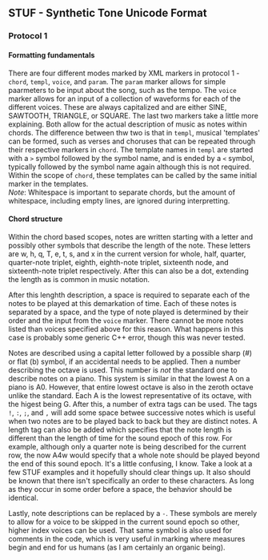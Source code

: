 ## STUF - Synthetic Tone Unicode Format

### Protocol 1

#### Formatting fundamentals

There are four different modes marked by XML markers in 
protocol 1 - `chord`, `templ`, `voice`, and `param`. The 
`param` marker allows for simple paarmeters to be input 
about the song, such as the tempo. The `voice` marker 
allows for an input of a collection of waveforms for 
each of the different voices. These are always 
capitalized and are either SINE, SAWTOOTH, TRIANGLE, or 
SQUARE. The last two markers take a little more 
explaining. Both allow for the actual description of 
music as notes within chords. The difference between 
thw two is that in `templ`, musical 'templates' can be 
formed, such as verses and choruses that can be 
repeated through their respective markers in `chord`. 
The template names in `templ` are started with a `>` 
symbol followed by the symbol name, and is ended by 
a `<` symbol, typically followed by the symbol name 
again although this is not required. Within the scope 
of `chord`, these templates can be called by the same 
initial marker in the templates.  
_Note_: Whitespace is important to separate chords, 
but the amount of whitespace, including empty lines, 
are ignored during interpretting.

#### Chord structure

Within the chord based scopes, notes are written 
starting with a letter and possibly other symbols 
that describe the length of the note. These letters 
are w, h, q, T, e, t, s, and x in the current version 
for whole, half, quarter, quarter-note triplet, 
eighth, eighth-note triplet, sixteenth node, and 
sixteenth-note triplet respectively. After this can 
also be a dot, extending the length as is common in 
music notation. 

After this lenghth description, a space is required 
to separate each of the notes to be played at this 
demarkation of time. Each of these notes is separated 
by a space, and the type of note played is determined 
by their order and the input from the `voice` marker. 
There cannot be more notes listed than voices 
specified above for this reason. What happens in this 
case is probably some generic C++ error, though this 
was never tested. 

Notes are described using a capital letter followed 
by a possible sharp (#) or flat (b) symbol, if an 
accidental needs to be applied. Then a number 
describing the octave is used. This number is _not_ 
the standard one to describe notes on a piano. This 
system is similar in that the lowest A on a piano 
is A0. However, that entire lowest octave is also 
in the zeroth octave unlike the standard. Each A 
is the lowest representative of its octave, with 
the higest being G. After this, a number of extra 
tags can be used. The tags `!`, `:`, `;`, and `,` 
will add some space betwee successive notes which 
is useful when two notes are to be played back to 
back but they are distinct notes. A length tag 
can also be added which specifies that the note 
length is different than the length of time for 
the sound epoch of this row. For example, although 
only a quarter note is being described for the 
current row, the now A4w would specify that a 
whole note should be played beyond the end of this 
sound epoch. It's a little confusing, I know. 
Take a look at a few STUF examples and it 
hopefully should clear things up. It also should 
be known that there isn't specifically an order 
to these characters. As long as they occur in 
some order before a space, the behavior should 
be identical. 

Lastly, note descriptions can be replaced by a `-`. 
These symbols are merely to allow for a voice to be
skipped in the current sound epoch so other, 
higher index voices can be used. That same symbol 
is also used for comments in the code, which is 
very useful in marking where measures begin 
and end for us humans (as I am certainly an 
organic being).
